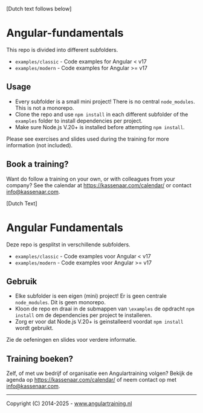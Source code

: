 [Dutch text follows below]
# Angular-fundamentals

This repo is divided into different subfolders.
- `examples/classic` - Code examples for Angular < v17
- `examples/modern` - Code examples for Angular >= v17

## Usage

-   Every subfolder is a small mini project! There is no central `node_modules`. This is not a monorepo.
-   Clone the repo and use `npm install` in each different subfolder of the `examples` folder to install dependencies
    per project.
-  Make sure Node.js V.20+ is installed before attempting `npm install`.

Please see exercises and slides used during the training for more information (not included).

## Book a training?

Want do follow a training on your own, or with colleagues from your company? See the calendar at
https://kassenaar.com/calendar/ or contact info@kassenaar.com.

[Dutch Text]

# Angular Fundamentals

Deze repo is gesplitst in verschillende subfolders.
- `examples/classic` - Code examples voor Angular < v17
- `examples/modern` - Code examples voor Angular >= v17

## Gebruik

-   Elke subfolder is een eigen (mini) project! Er is geen centrale `node_modules`. Dit is geen monorepo.
-   Kloon de repo en draai in de submappen van `\examples` de opdracht `npm install` om de dependencies
    per project te installeren.
-   Zorg er voor dat Node.js V.20+ is geinstalleerd voordat `npm install` wordt gebruikt.

Zie de oefeningen en slides voor verdere informatie.

## Training boeken?

Zelf, of met uw bedrijf of organisatie een Angulartraining volgen? Bekijk de agenda op https://kassenaar.com/calendar/ of neem contact op met info@kassenaar.com.

---
Copyright (C) 2014-2025 - www.angulartraining.nl
